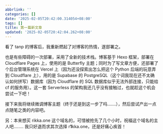 ```yaml
---
abbrlink: ''
categories: []
date: '2025-02-05T20:42:00.314054+08:00'
tags: []
title: 第一篇新文章
updated: '2025-02-05T20:42:04.262+08:00'
---
```

看了 tanp 的博客后，我重新燃起了对博客的热情，遂部署之。

也是有些障碍的一次部署，采用了全新的技术栈。博客基于 Hexo 框架，部署在 Cloudflare Pages 上，使用的是 Butterfly 主题；同时为了写文章方便，还部署了个后台管理系统在 Vercel 上（因为还没探索出怎么把这个 Python 后端的玩意弄到 Cloudflare 上），用的是 Supabase 的 PostgreSQL（这个词我现在还不太确认如何拼写）数据库（因为 Cloudflare 的 SQL 数据库似乎无法外部连接，只能给 cf 的服务用）。这一套 Serverless 的架构我还几乎没有接触过，也就趁这个机会尝试一下吧！

接下来我将继续微调博客主题（终于还是到这一步了吗.......），然后尝试产出一点点随笔之类的内容吧。

另：本来想买 rikka.one 这个域名的，可惜被抢先了几个小时，祝福这个域名的主人吧........ 我只好退而求其次选择 r**1**kka.one，还是好痛心疾首！
